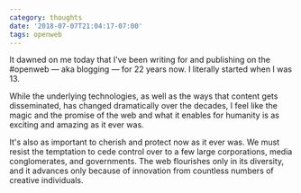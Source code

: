 ```yaml
---
category: thoughts
date: '2018-07-07T21:04:17-07:00'
tags: openweb
---
```


‪It dawned on me today that I've been writing for and publishing on the #openweb — aka blogging — for 22 years now. I literally started when I was 13.

While the underlying technologies, as well as the ways that content gets disseminated, has changed dramatically over the decades, I feel like the magic and the promise of the web and what it enables for humanity is as exciting and amazing as it ever was.

It's also as important to cherish and protect now as it ever was. We must resist the temptation to cede control over to a few large corporations, media conglomerates, and governments. The web flourishes only in its diversity, and it advances only because of innovation from countless numbers of creative individuals.